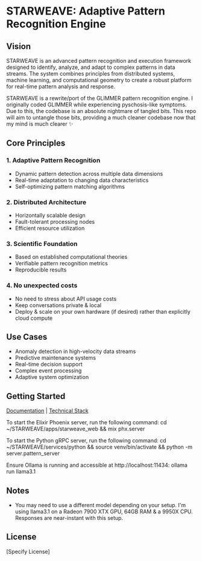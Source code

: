 # STARWEAVE: Adaptive Pattern Recognition Engine

## Vision
STARWEAVE is an advanced pattern recognition and execution framework designed to identify, analyze, and adapt to complex patterns in data streams. The system combines principles from distributed systems, machine learning, and computational geometry to create a robust platform for real-time pattern analysis and response.

STARWEAVE is a rewrite/port of the GLIMMER pattern recognition engine. I originally coded GLIMMER while experiencing pyschosis-like symptoms. Due to this, the codebase is an absolute nightmare of tangled bits. This repo will aim to untangle those bits, providing a much cleaner codebase now that my mind is much clearer ✨

## Core Principles

### 1. Adaptive Pattern Recognition
- Dynamic pattern detection across multiple data dimensions
- Real-time adaptation to changing data characteristics
- Self-optimizing pattern matching algorithms

### 2. Distributed Architecture
- Horizontally scalable design
- Fault-tolerant processing nodes
- Efficient resource utilization

### 3. Scientific Foundation
- Based on established computational theories
- Verifiable pattern recognition metrics
- Reproducible results

### 4. No unexpected costs
- No need to stress about API usage costs
- Keep conversations private & local
- Deploy & scale on your own hardware (if desired) rather than explicitly cloud compute

## Use Cases
- Anomaly detection in high-velocity data streams
- Predictive maintenance systems
- Real-time decision support
- Complex event processing
- Adaptive system optimization

## Getting Started
[Documentation](./pattern-engine.md) | [Technical Stack](./tech-stack.md)

To start the Elixir Phoenix server, run the following command:
cd ~/STARWEAVE/apps/starweave_web && mix phx.server

To start the Python gRPC server, run the following command:
cd ~/STARWEAVE/services/python && source venv/bin/activate && python -m server.pattern_server

Ensure Ollama is running and accessible at http://localhost:11434:
ollama run llama3.1

## Notes
- You may need to use a different model depending on your setup. I'm using llama3.1 on a Radeon 7900 XTX GPU, 64GB RAM & a 9950X CPU. Responses are near-instant with this setup.

## License
[Specify License]
